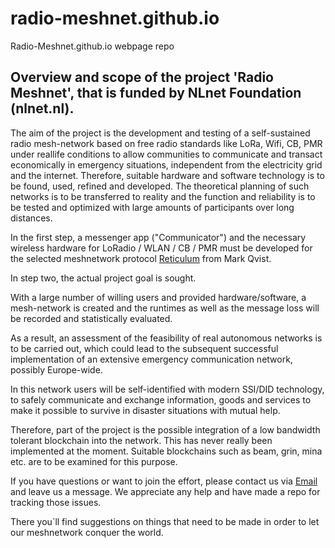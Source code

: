 # radio-meshnet.github.io
Radio-Meshnet.github.io webpage repo

## Overview and scope of the project 'Radio Meshnet', that is funded by NLnet Foundation (nlnet.nl).

The aim of the project is the development and testing of a self-sustained radio mesh-network based on free radio standards like LoRa, Wifi, CB, PMR under reallife conditions to allow communities to communicate and transact economically in emergency situations, independent from the electricity grid and the internet. Therefore, suitable hardware and software technology is to be found, used, refined and developed. The theoretical planning of such networks is to be transferred to reality and the function and reliability is to be tested and optimized with large amounts of participants over long distances. 

In the first step, a messenger app ("Communicator") and the necessary wireless hardware for LoRadio / WLAN / CB / PMR must be developed 
for the selected meshnetwork protocol [Reticulum](https://www.reticulum.network) from Mark Qvist. 

In step two, the actual project goal is sought. 

With a large number of willing users and provided hardware/software, a mesh-network is created and the runtimes as well as the message loss will be recorded and statistically evaluated. 

As a result, an assessment of the feasibility of real autonomous networks is to be carried out, which could lead to the subsequent successful implementation of an extensive emergency communication network, possibly Europe-wide. 

In this network users will be self-identified with modern SSI/DID technology, to safely communicate and exchange information, goods and services to make it possible to survive in disaster situations with mutual help. 

Therefore, part of the project is the possible integration of a low bandwidth tolerant blockchain into the network. 
This has never really been implemented at the moment. Suitable blockchains such as beam, grin, mina etc. are to be examined for this purpose.

If you have questions or want to join the effort, please contact us via [Email](radio-meshnet@proton.me) and leave us a message.
We appreciate any help and have made a repo for tracking those issues.

There you`ll find suggestions on things that need to be made in order to let our meshnetwork conquer the world.



